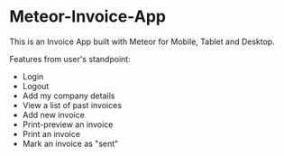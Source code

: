 # Meteor-Invoice-App

This is an Invoice App built with Meteor for Mobile, Tablet and Desktop.

Features from user's standpoint:

- Login
- Logout
- Add my company details
- View a list of past invoices
- Add new invoice
- Print-preview an invoice
- Print an invoice
- Mark an invoice as "sent"
